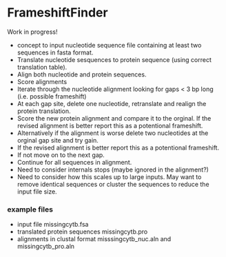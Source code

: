 # FrameshiftFinder

Work in progress!

* concept to input nucleotide sequence file containing at least two sequences in fasta format. 
* Translate nucleotide sesquences to protein sequence (using correct translation table). 
* Align both nucleotide and protein sequences. 
* Score alignments
* Iterate through the nucleotide alignment looking for gaps < 3 bp long (i.e. possible frameshift)
* At each gap site, delete one nucleotide, retranslate and realign the protein translation. 
* Score the new protein alignment and compare it to the orginal. If the revised alignment is better report this as a potentional frameshift.
* Alternatively if the alignment is worse delete two nucleotides at the orginal gap site and try gain. 
* If the revised alignment is better report this as a potentional frameshift.
* If not move on to the next gap. 
* Continue for all sequences in alignment. 
* Need to consider internals stops (maybe ignored in the alignment?) 
* Need to consider how this scales up to large inputs. May want to remove identical sequences or cluster the sequences to reduce the input file size. 

### example files
* input file missingcytb.fsa
* translated protein sequences missingcytb.pro
* alignments in clustal format misssingcytb_nuc.aln and missingcytb_pro.aln
